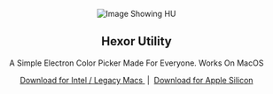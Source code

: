 <p align="center">
  <img src="https://raw.githubusercontent.com/problaze20/test/main/Images/readme/image.png" alt="Image Showing HU" />
</p>

<h2 align="center"> Hexor Utility </h2>
<p align="center"> A Simple Electron Color Picker Made For Everyone. Works On MacOS</p>
<p align="center">
  <a href="https://github.com/problaze20/test/releases/download/v1.0.0I/Hexor-util-mac-x64-v1.0.0.zip">
     Download for Intel / Legacy Macs
  </a>
  &nbsp;|&nbsp;
  <a href="https://github.com/problaze20/test/releases/download/v1.0.0A/Hexor-util-mac-arm64-v1.0.0.zip">
     Download for Apple Silicon
  </a>
</p>
